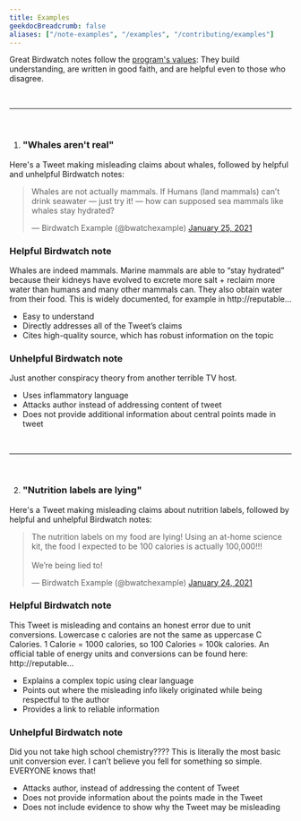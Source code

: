 ```yaml
---
title: Examples
geekdocBreadcrumb: false
aliases: ["/note-examples", "/examples", "/contributing/examples"]
---
```


Great Birdwatch notes follow the [program's values](../values): They build understanding, are written in good faith, and are helpful even to those who disagree.

<br>

---

<br>

1. ### "Whales aren't real"

Here's a Tweet making misleading claims about whales, followed by helpful and unhelpful Birdwatch notes:

<blockquote class="twitter-tweet"><p lang="en" dir="ltr">Whales are not actually mammals. If Humans (land mammals) can’t drink seawater — just try it! — how can supposed sea mammals like whales stay hydrated?</p>&mdash; Birdwatch Example (@bwatchexample) <a href="https://twitter.com/bwatchexample/status/1353736772459532293?ref_src=twsrc%5Etfw">January 25, 2021</a></blockquote> <script async src="https://platform.twitter.com/widgets.js" charset="utf-8"></script>

<div class="note note-helpful">

### Helpful Birdwatch note

Whales are indeed mammals. Marine mammals are able to “stay hydrated” because their kidneys have evolved to excrete more salt + reclaim more water than humans and many other mammals can. They also obtain water from their food. This is widely documented, for example in http://reputable…

- Easy to understand
- Directly addresses all of the Tweet’s claims
- Cites high-quality source, which has robust information on the topic

</div>

<div class="note note-unhelpful">

### Unhelpful Birdwatch note

Just another conspiracy theory from another terrible TV host.

- Uses inflammatory language
- Attacks author instead of addressing content of tweet
- Does not provide additional information about central points made in tweet

</div>

<br />

---

<br />

2. ### "Nutrition labels are lying"

Here's a Tweet making misleading claims about nutrition labels, followed by helpful and unhelpful Birdwatch notes:

<blockquote class="twitter-tweet"><p lang="en" dir="ltr">The nutrition labels on my food are lying! Using an at-home science kit, the food I expected to be 100 calories is actually 100,000!!! <br><br>We’re being lied to!</p>&mdash; Birdwatch Example (@bwatchexample) <a href="https://twitter.com/bwatchexample/status/1353416445296668673?ref_src=twsrc%5Etfw">January 24, 2021</a></blockquote> <script async src="https://platform.twitter.com/widgets.js" charset="utf-8"></script>

<div class="note note-helpful">

### Helpful Birdwatch note

This Tweet is misleading and contains an honest error due to unit conversions. Lowercase c calories are not the same as uppercase C Calories. 1 Calorie = 1000 calories, so 100 Calories = 100k calories. An official table of energy units and conversions can be found here: http://reputable...

- Explains a complex topic using clear language
- Points out where the misleading info likely originated while being respectful to the author
- Provides a link to reliable information

</div>

<div class="note note-unhelpful">

### Unhelpful Birdwatch note

Did you not take high school chemistry????
This is literally the most basic unit conversion ever. I can’t believe you fell for something so simple.
EVERYONE knows that!

- Attacks author, instead of addressing the content of Tweet
- Does not provide information about the points made in the Tweet
- Does not include evidence to show why the Tweet may be misleading

</div>
